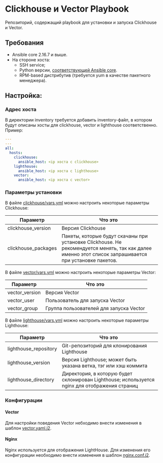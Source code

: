 # Clickhouse и Vector Playbook

Репозиторий, содержащий playbook для установки и запуска Clickhouse и Vector.

## Требования

* Ansible core 2.16.7 и выше.
* На стороне хоста: 
    * SSH service;
    * Python версии, [соответствующей Ansible core](https://docs.ansible.com/ansible/latest/reference_appendices/release_and_maintenance.html#ansible-core-support-matrix).
    * RPM-based дистрибутив (требуется yum в качестве пакетного менеджера).

## Настройка:

### Адрес хоста

В директории inventory требуется добавить inventory-файл, в котором будут описаны хосты для clickhouse, vector и lighthouse соответственно. Пример:
```yaml
---
---
all:
  hosts:
    clickhouse:
      ansible_host: <ip хоста с clickhouse>
    lighthouse:
      ansible_host: <ip хоста с lighthouse>
    vector:
      ansible_host: <ip хоста с vector>
```

### Параметры установки

В файле [clickhouse/vars.yml](group_vars/all/clickhouse/vars.yml) можно настроить некоторые параметры Clickhouse:

| Параметр | Что это |
|----------|---------|
| clickhouse_version | Версия Clickhouse |
| clickhouse_packages | Пакеты, которые будут скачаны при установке Clickhouse. Не рекомендуется менять, так как далее именно этот список запрашивается при установке пакетов. |

В файле [vector/vars.yml](group_vars/vector/vars.yml) можно настроить некоторые параметры Vector:

| Параметр | Что это |
|----------|---------|
| vector_version | Версия Vector |
| vector_user | Пользователь для запуска Vector |
| vector_group | Группа пользователей для запуска Vector |

В файле [lighthouse/vars.yml](group_vars/lighthouse/vars.yml) можно настроить некоторые параметры Lighthouse:

| Параметр | Что это |
|----------|---------|
| lighthouse_repository | Git-репозиторий для клонирования Lighthouse |
| lighthouse_version | Версия Lighthouse; может быть указана ветка, тэг или хэш коммита |
| lighthouse_directory | Директория, в которую будет склонирован Lighthouse; используется nginx для отображения страниц |

### Конфигурации 

#### Vector

Для настройки поведения Vector небходимо внести изменения в шаблон [vector.yaml.j2](templates/vector.yaml.j2). 

#### Nginx

Nginx используется для отображения LightHouse. Для изменения его конфигурации необходимо внести изменения в шаблон [nginx.conf.j2](templates/nginx.conf.j2).